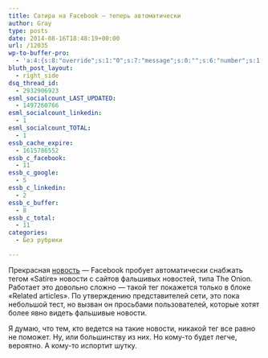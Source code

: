 ```yaml
---
title: Сатира на Facebook — теперь автоматически
author: Gray
type: posts
date: 2014-08-16T18:48:19+00:00
url: /12035
wp-to-buffer-pro:
  - 'a:4:{s:8:"override";s:1:"0";s:7:"message";s:0:"";s:6:"number";s:1:"1";s:16:"alternateMessage";s:0:"";}'
bluth_post_layout:
  - right_side
dsq_thread_id:
  - 2932906923
esml_socialcount_LAST_UPDATED:
  - 1497260766
esml_socialcount_linkedin:
  - 1
esml_socialcount_TOTAL:
  - 1
essb_cache_expire:
  - 1615786552
essb_c_facebook:
  - 11
essb_c_google:
  - 5
essb_c_linkedin:
  - 2
essb_c_buffer:
  - 8
essb_c_total:
  - 11
categories:
  - Без рубрики

---
```








Прекрасная <a href="http://arstechnica.com/business/2014/08/does-facebook-think-users-are-dumb-satire-tag-added-to-onion-articles/" target="_blank">новость</a> — Facebook пробует автоматически снабжать тегом &#171;Satire&#187; новости с сайтов фальшивых новостей, типа The Onion. Работает это довольно сложно — такой тег покажется только в блоке &#171;Related articles&#187;. По утверждению представителей сети, это пока небольшой тест, но вызван он просьбами пользователей, которые хотят более явно видеть фальшивые новости.

Я думаю, что тем, кто ведется на такие новости, никакой тег все равно не поможет. Ну, или большинству из них. Но кому-то будет легче, вероятно. А кому-то испортит шутку.